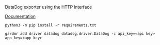 DataDog exporter using the HTTP interface

[Documentation](https://github.com/DataDog/datadogpy)

```
python3 -m pip install -r requirements.txt

gardnr add driver datadog datadog.driver:DataDog -c api_key=<api key> app_key=<app key>
```
